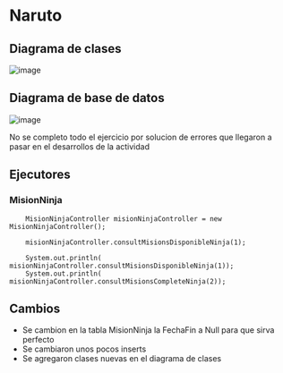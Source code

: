 # Naruto
## Diagrama de clases
![image](https://github.com/Ancreem/Naruto_AndresPardo/assets/139159920/346643c7-085a-411b-8f2d-bab9ff930057)

## Diagrama de base de datos

![image](https://github.com/Ancreem/Naruto_AndresPardo/assets/139159920/eb20345c-02ca-42a9-b2f2-c2739c6f6eb8)

No se completo todo el ejercicio por solucion de errores que llegaron a pasar en el desarrollos de la actividad 

## Ejecutores

### MisionNinja

        MisionNinjaController misionNinjaController = new MisionNinjaController();

        misionNinjaController.consultMisionsDisponibleNinja(1);

        System.out.println( misionNinjaController.consultMisionsDisponibleNinja(1));
        System.out.println( misionNinjaController.consultMisionsCompleteNinja(2));

## Cambios

- Se cambion en la tabla MisionNinja la FechaFin a Null para que sirva perfecto
- Se cambiaron unos pocos inserts
- Se agregaron clases nuevas en el diagrama de clases

